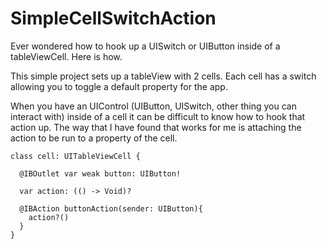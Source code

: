 # SimpleCellSwitchAction
Ever wondered how to hook up a UISwitch or UIButton inside of a tableViewCell. Here is how. 

This simple project sets up a tableView with 2 cells. Each cell has a switch allowing you to toggle a default property for the app.

When you have an UIControl (UIButton, UISwitch, other thing you can interact with) inside of a cell it can be difficult to know how to hook that action up. The way that I have found that works for me is attaching the action to be run to a property of the cell. 

    class cell: UITableViewCell {
      
      @IBOutlet var weak button: UIButton!
      
      var action: (() -> Void)?
      
      @IBAction buttonAction(sender: UIButton){
        action?()
      }
    }
    
